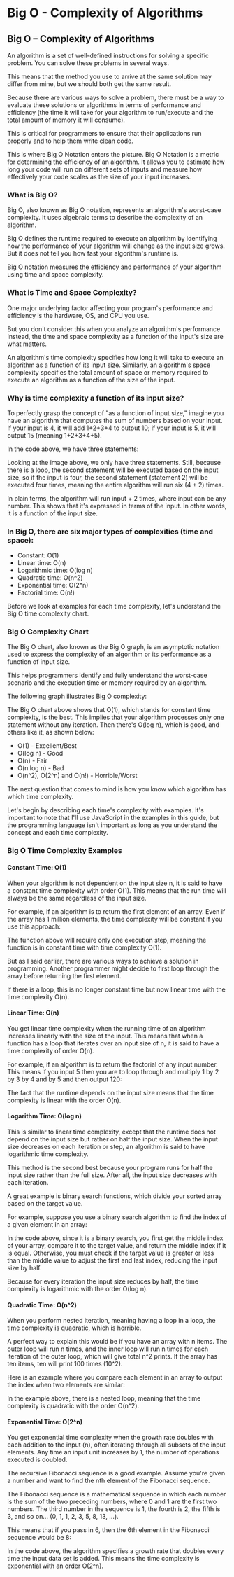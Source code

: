 # Big O - Complexity of Algorithms

## Big O – Complexity of Algorithms

An algorithm is a set of well-defined instructions for solving a specific problem. You can solve these problems in several ways.

This means that the method you use to arrive at the same solution may differ from mine, but we should both get the same result.

Because there are various ways to solve a problem, there must be a way to evaluate these solutions or algorithms in terms of performance and efficiency (the time it will take for your algorithm to run/execute and the total amount of memory it will consume).

This is critical for programmers to ensure that their applications run properly and to help them write clean code.

This is where Big O Notation enters the picture. Big O Notation is a metric for determining the efficiency of an algorithm. It allows you to estimate how long your code will run on different sets of inputs and measure how effectively your code scales as the size of your input increases.

### What is Big O?

Big O, also known as Big O notation, represents an algorithm's worst-case complexity. It uses algebraic terms to describe the complexity of an algorithm.

Big O defines the runtime required to execute an algorithm by identifying how the performance of your algorithm will change as the input size grows. But it does not tell you how fast your algorithm's runtime is.

Big O notation measures the efficiency and performance of your algorithm using time and space complexity.

### What is Time and Space Complexity?

One major underlying factor affecting your program's performance and efficiency is the hardware, OS, and CPU you use.

But you don't consider this when you analyze an algorithm's performance. Instead, the time and space complexity as a function of the input's size are what matters.

An algorithm's time complexity specifies how long it will take to execute an algorithm as a function of its input size. Similarly, an algorithm's space complexity specifies the total amount of space or memory required to execute an algorithm as a function of the size of the input.

### Why is time complexity a function of its input size?

To perfectly grasp the concept of "as a function of input size," imagine you have an algorithm that computes the sum of numbers based on your input. If your input is 4, it will add 1+2+3+4 to output 10; if your input is 5, it will output 15 (meaning 1+2+3+4+5).

In the code above, we have three statements:

Looking at the image above, we only have three statements. Still, because there is a loop, the second statement will be executed based on the input size, so if the input is four, the second statement (statement 2) will be executed four times, meaning the entire algorithm will run six (4 + 2) times.

In plain terms, the algorithm will run input + 2 times, where input can be any number. This shows that it's expressed in terms of the input. In other words, it is a function of the input size.

### In Big O, there are six major types of complexities (time and space):

* Constant: O(1)
* Linear time: O(n)
* Logarithmic time: O(log n)
* Quadratic time: O(n^2)
* Exponential time: O(2^n)
* Factorial time: O(n!)

Before we look at examples for each time complexity, let's understand the Big O time complexity chart.

### Big O Complexity Chart

The Big O chart, also known as the Big O graph, is an asymptotic notation used to express the complexity of an algorithm or its performance as a function of input size.

This helps programmers identify and fully understand the worst-case scenario and the execution time or memory required by an algorithm.

The following graph illustrates Big O complexity:

The Big O chart above shows that O(1), which stands for constant time complexity, is the best. This implies that your algorithm processes only one statement without any iteration. Then there's O(log n), which is good, and others like it, as shown below:

* O(1) - Excellent/Best
* O(log n) - Good
* O(n) - Fair
* O(n log n) - Bad
* O(n^2), O(2^n) and O(n!) - Horrible/Worst

The next question that comes to mind is how you know which algorithm has which time complexity.

Let's begin by describing each time's complexity with examples. It's important to note that I'll use JavaScript in the examples in this guide, but the programming language isn't important as long as you understand the concept and each time complexity.

### Big O Time Complexity Examples

#### Constant Time: O(1)

When your algorithm is not dependent on the input size n, it is said to have a constant time complexity with order O(1). This means that the run time will always be the same regardless of the input size.

For example, if an algorithm is to return the first element of an array. Even if the array has 1 million elements, the time complexity will be constant if you use this approach:

The function above will require only one execution step, meaning the function is in constant time with time complexity O(1).

But as I said earlier, there are various ways to achieve a solution in programming. Another programmer might decide to first loop through the array before returning the first element.

If there is a loop, this is no longer constant time but now linear time with the time complexity O(n).

#### Linear Time: O(n)

You get linear time complexity when the running time of an algorithm increases linearly with the size of the input. This means that when a function has a loop that iterates over an input size of n, it is said to have a time complexity of order O(n).

For example, if an algorithm is to return the factorial of any input number. This means if you input 5 then you are to loop through and multiply 1 by 2 by 3 by 4 and by 5 and then output 120:

The fact that the runtime depends on the input size means that the time complexity is linear with the order O(n).

#### Logarithm Time: O(log n)

This is similar to linear time complexity, except that the runtime does not depend on the input size but rather on half the input size. When the input size decreases on each iteration or step, an algorithm is said to have logarithmic time complexity.

This method is the second best because your program runs for half the input size rather than the full size. After all, the input size decreases with each iteration.

A great example is binary search functions, which divide your sorted array based on the target value.

For example, suppose you use a binary search algorithm to find the index of a given element in an array:

In the code above, since it is a binary search, you first get the middle index of your array, compare it to the target value, and return the middle index if it is equal. Otherwise, you must check if the target value is greater or less than the middle value to adjust the first and last index, reducing the input size by half.

Because for every iteration the input size reduces by half, the time complexity is logarithmic with the order O(log n).

#### Quadratic Time: O(n^2)

When you perform nested iteration, meaning having a loop in a loop, the time complexity is quadratic, which is horrible.

A perfect way to explain this would be if you have an array with n items. The outer loop will run n times, and the inner loop will run n times for each iteration of the outer loop, which will give total n^2 prints. If the array has ten items, ten will print 100 times (10^2).

Here is an example where you compare each element in an array to output the index when two elements are similar:

In the example above, there is a nested loop, meaning that the time complexity is quadratic with the order O(n^2).

#### Exponential Time: O(2^n)

You get exponential time complexity when the growth rate doubles with each addition to the input (n), often iterating through all subsets of the input elements. Any time an input unit increases by 1, the number of operations executed is doubled.

The recursive Fibonacci sequence is a good example. Assume you're given a number and want to find the nth element of the Fibonacci sequence.

The Fibonacci sequence is a mathematical sequence in which each number is the sum of the two preceding numbers, where 0 and 1 are the first two numbers. The third number in the sequence is 1, the fourth is 2, the fifth is 3, and so on... (0, 1, 1, 2, 3, 5, 8, 13, …).

This means that if you pass in 6, then the 6th element in the Fibonacci sequence would be 8:

In the code above, the algorithm specifies a growth rate that doubles every time the input data set is added. This means the time complexity is exponential with an order O(2^n).
